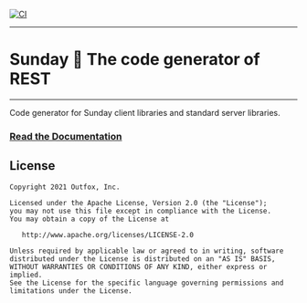 [![CI](https://github.com/outfoxx/sunday-generator/actions/workflows/ci.yml/badge.svg)](https://github.com/outfoxx/sunday-generator/actions/workflows/ci.yml)

---

# Sunday 🙏 The code generator of REST

---

Code generator for Sunday client libraries and standard server libraries.

### [Read the Documentation](https://outfoxx.github.io/sunday)


License
-------

    Copyright 2021 Outfox, Inc.

    Licensed under the Apache License, Version 2.0 (the "License");
    you may not use this file except in compliance with the License.
    You may obtain a copy of the License at

       http://www.apache.org/licenses/LICENSE-2.0

    Unless required by applicable law or agreed to in writing, software
    distributed under the License is distributed on an "AS IS" BASIS,
    WITHOUT WARRANTIES OR CONDITIONS OF ANY KIND, either express or implied.
    See the License for the specific language governing permissions and
    limitations under the License.
